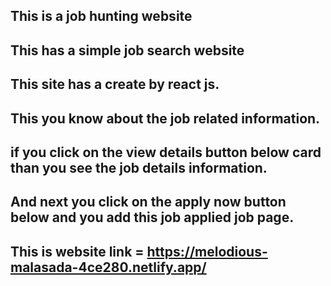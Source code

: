 ## This is a job hunting website

## This has a simple job search website

## This site has a create by react js.

## This you know about the job related information.

## if you click on the view details button below card than you see the job details information.

## And next you click on the apply now button below and you add this job applied job page.

## This is website link = https://melodious-malasada-4ce280.netlify.app/
